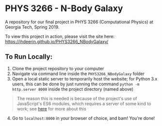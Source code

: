 # PHYS 3266 - N-Body Galaxy #
A repository for our final project in PHYS 3266 (Computational Physics) at Georgia Tech, Spring 2019.

To view this project in action, please visit the site here: <https://jhdeerin.github.io/PHYS3266_NBodyGalaxy/>

## To Run Locally: ##
1) Clone the project repository to your computer
2) Navigate via command line inside the `PHYS3266_NBodyGalaxy` folder
3) Open a local static server to temporarily host the website; for Python 3.x users, this can be done by just running the command `python -m http.server 8000` inside the project directory (named above)
> The reason this is needed is because of the project's use of JavaScript's ES6 modules, which requires a server of some kind to work; see [here](https://salomvary.com/es6-modules-in-browsers.html) for more about this
4) Go to `localhost:8000` in your browser of choice, and bam! You're done!
